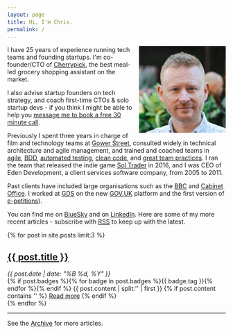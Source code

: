 ```yaml
---
layout: page
title: Hi, I'm Chris.
permalink: /
---
```


<img alt='Chris Parsons' src='/assets/img/chris-headshot-2022-cropped.jpg' class='rounded-lg' style='margin: 0 0 1em 1em; float: right; width:200px'/>

I have 25 years of experience running tech teams and founding startups. I'm co-founder/CTO of [Cherrypick](//cherrypick.co), the best meal-led grocery shopping assistant on the market.

I also advise startup founders on tech strategy, and coach first-time CTOs &amp; solo startup devs - if you think I might be able to help you [message me to book a free 30 minute call](https://bsky.app/profile/chrismdp.com).

Previously I spent three years in charge of film and technology teams at [Gower Street](https://gower.st), consulted widely in technical architecture and agile management, and trained and coached teams in [agile](/tags#agile), [BDD](/tags#bdd), [automated testing](/tags#testing), [clean code](/tags#craftsmanship), and [great team practices](/tags#team). I ran the team that released the indie game [Sol Trader](http://soltrader.net) in 2016, and I was CEO of Eden Development, a client services software company, from 2005 to 2011.

Past clients have included large organisations such as the [BBC](http://bbc.co.uk) and [Cabinet Office](http://www.cabinetoffice.gov.uk/). I worked at [GDS](http://digital.cabinetoffice.gov.uk/about/) on the new [GOV.UK](http://gov.uk) platform and the first version of [e-petitions](/tags#e-petitions)).

You can find me on [BlueSky](https://bsky.app/profile/chrismdp.com) and on [LinkedIn](https://linkedin.com/in/chrisparsons). Here are some of my more recent articles - subscribe with <a href="{{ site.baseurl }}/feed.xml">RSS</a> to keep up with the latest.

{% for post in site.posts limit:3 %}
   <div class="post-preview py-4">
   <h2><a href="{{ site.baseurl }}{{ post.url }}">{{ post.title }}</a></h2>
   <div style='font-style: italic' class="py-1 post-date">{{ post.date | date: "%B %d, %Y" }}</div>
   {% if post.badges %}{% for badge in post.badges %}<span class="badge badge-{{ badge.type }}">{{ badge.tag }}</span>{% endfor %}{% endif %}
   {{ post.content | split:'<!--more-->' | first }}
   {% if post.content contains '<!--more-->' %}
      <a href="{{ site.baseurl }}{{ post.url }}">Read more</a>
   {% endif %}
   </div>
{% endfor %}

<hr>

See the <a href="{{ site.baseurl }}/all/">Archive</a> for more articles.
